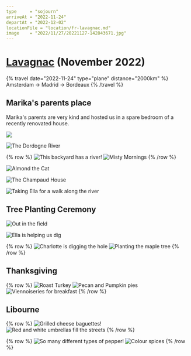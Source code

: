 ```yaml
---
type     = "sojourn"
arriveAt = "2022-11-24"
departAt = "2022-12-02"
locationFile = "location/fr-lavagnac.md"
image    = "2022/11/27/20221127-142843671.jpg"
---
```


# [Lavagnac](location/fr-lavagnac.md) (November 2022)

{% travel date="2022-11-24" type="plane" distance="2000km" %}
Amsterdam → Madrid → Bordeaux
{% /travel %}

## Marika's parents place

Marika's parents are very kind and hosted us in a spare bedroom of a recently
renovated house.

![](2022/11/28/20221128-090855036.jpg)

![The Dordogne River](2022/11/27/20221127-142843671.jpg)

{% row %}
![This backyard has a river!](2022/11/25/20221125-115322948.jpg)
![Misty Mornings](2022/11/26/20221126-095415600.jpg)
{% /row %}

![Almond the Cat](2022/11/25/20221125-143525063.jpg)

![The Champaud House](2022/11/25/20221125-123223906.jpg)

![Taking Ella for a walk along the river](2022/11/27/20221127-142509592.jpg)

## Tree Planting Ceremony

![Out in the field](2022/11/26/20221126-112244919.jpg)

![Ella is helping us dig](2022/11/26/20221126-112102184.jpg)

{% row %}
![Charlotte is digging the hole](2022/11/26/20221126-112403425.jpg)
![Planting the maple tree](2022/11/26/20221126-113700110.jpg)
{% /row %}

## Thanksgiving

{% row %}
![Roast Turkey](2022/11/26/20221126-152702752.jpg)
![Pecan and Pumpkin pies](2022/11/26/20221126-162832065.jpg)
![Viennoiseries for breakfast](2022/11/27/20221127-091707806.jpg)
{% /row %}

## Libourne

{% row %}
![Grilled cheese baguettes!](2022/11/27/20221127-131011881.jpg)
![Red and white umbrellas fill the streets](2022/11/27/20221127-125118904.jpg)
{% /row %}

{% row %}
![So many different types of pepper!](2022/11/27/20221127-130123940.jpg)
![Colour spices](2022/11/27/20221127-130142675.jpg)
{% /row %}
